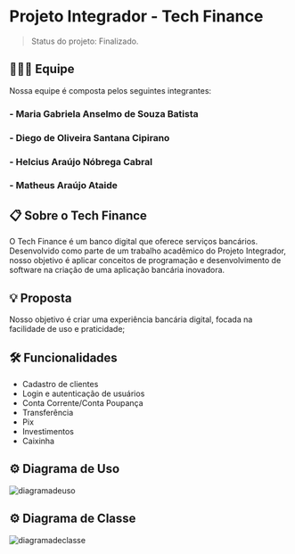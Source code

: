 # Projeto Integrador - Tech Finance
> Status do projeto: Finalizado.

## 🧑🏻‍💻 Equipe

Nossa equipe é composta pelos seguintes integrantes:

### - Maria Gabriela Anselmo de Souza Batista
### - Diego de Oliveira Santana Cipirano
### - Helcius Araújo Nóbrega Cabral 
### - Matheus Araújo Ataide

## 📋 Sobre o Tech Finance

O Tech Finance é um banco digital que oferece serviços bancários. Desenvolvido como parte de um trabalho acadêmico do Projeto Integrador, nosso objetivo é aplicar conceitos de programação e desenvolvimento de software na criação de uma aplicação bancária inovadora.

## 💡 Proposta
Nosso objetivo é criar uma experiência bancária digital, focada na facilidade de uso e praticidade;

## 🛠 Funcionalidades

- Cadastro de clientes
- Login e autenticação de usuários
- Conta Corrente/Conta Poupança
- Transferência
- Pix
- Investimentos
- Caixinha

## ⚙️ Diagrama de Uso
![diagramadeuso](https://github.com/gabrielaanselmo/uniesp_projeto_integrador_techfinance/assets/112910372/c500c07f-35c4-4190-b3f6-2cfc7f2c5d5b)
## ⚙️ Diagrama de Classe
![diagramadeclasse](https://github.com/gabrielaanselmo/uniesp_projeto_integrador_techfinance/assets/112910372/003ee91e-2a6f-4dc2-830f-ec3893bb3184)
